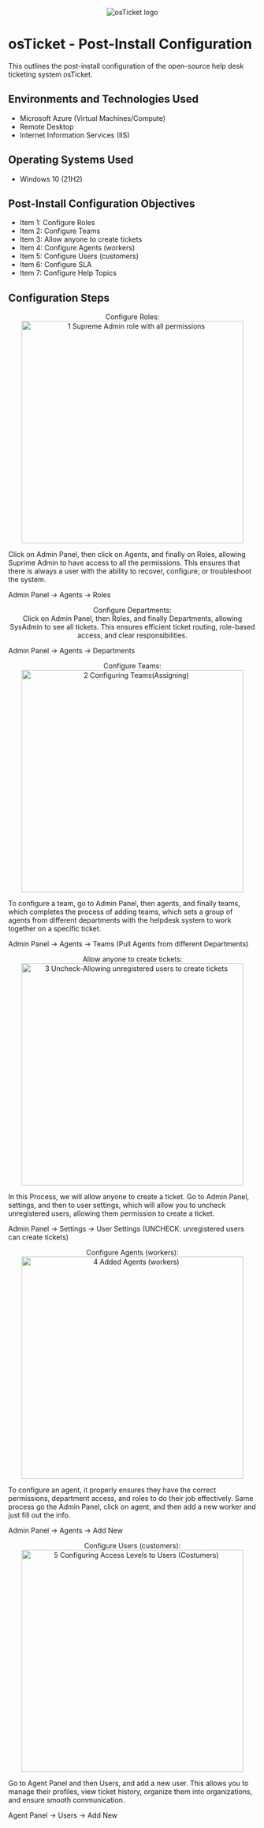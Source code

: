 
<p align="center">
<img src="https://i.imgur.com/Clzj7Xs.png" alt="osTicket logo"/>
</p>

<h1>osTicket - Post-Install Configuration</h1>
This outlines the post-install configuration of the open-source help desk ticketing system osTicket.

<h2>Environments and Technologies Used</h2>

- Microsoft Azure (Virtual Machines/Compute)
- Remote Desktop
- Internet Information Services (IIS)

<h2>Operating Systems Used </h2>

- Windows 10</b> (21H2)

<h2>Post-Install Configuration Objectives</h2>

- Item 1: Configure Roles
- Item 2: Configure Teams
- Item 3: Allow anyone to create tickets
- Item 4: Configure Agents (workers)
- Item 5: Configure Users (customers)
- Item 6: Configure SLA
- Item 7: Configure Help Topics

<h2>Configuration Steps</h2>

<p align="center">
Configure Roles: <br/>
<img width="450" alt="1 Supreme Admin role with all permissions" src="https://github.com/user-attachments/assets/ba124b99-8a47-47ff-ba18-29d1f00c192f" />
</p>
<p> Click on Admin Panel, then click on Agents, and finally on Roles, allowing Suprime Admin to have access to all the permissions. This ensures that there is always a user with the ability to recover, configure, or troubleshoot the system.
<p>Admin Panel -> Agents -> Roles</p>
</p>
<p align="center">
Configure Departments: <br/>
Click on Admin Panel, then Roles, and finally Departments, allowing SysAdmin to see all tickets. This ensures efficient ticket routing, role-based access, and clear responsibilities.
<p>Admin Panel -> Agents -> Departments</p>
</p>
<p align="center">
Configure Teams: <br/>
<img width="450" alt="2 Configuring Teams(Assigning)" src="https://github.com/user-attachments/assets/15467554-d60f-4c78-b9b1-737aaa9c3547" />
</p>
<p>
To configure a team, go to Admin Panel, then agents, and finally teams, which completes the process of adding teams, which sets a group of agents from different departments with the helpdesk system to work together on a specific ticket.
<p>Admin Panel -> Agents -> Teams (Pull Agents from different Departments)</p>
</p>
<p align="center">
Allow anyone to create tickets: <br/>
<img width="450" alt="3 Uncheck-Allowing unregistered users to create tickets" src="https://github.com/user-attachments/assets/e24683ee-106d-4e75-92f1-2f6a483f2104" />
</p>
<p>
In this Process, we will allow anyone to create a ticket. Go to Admin Panel, settings, and then to user settings, which will allow you to uncheck unregistered users, allowing them permission to create a ticket. 
<p>Admin Panel -> Settings -> User Settings (UNCHECK: unregistered users can create tickets)
</p>
<p align="center">
Configure Agents (workers): <br/>
<img width="450" alt="4 Added Agents (workers)" src="https://github.com/user-attachments/assets/0a719ead-c355-4e1f-b7c6-e4794e4bb4df" />
</p>
<p>
To configure an agent, it properly ensures they have the correct permissions, department access, and roles to do their job effectively. Same process go the Admin Panel, click on agent, and then add a new worker and just fill out the info.
<p>Admin Panel -> Agents -> Add New</p>
</p>
<p align="center">
Configure Users (customers): <br/>
<img width="450" alt="5 Configuring Access Levels to Users (Costumers)" src="https://github.com/user-attachments/assets/962ddefa-18f6-4680-920d-65044046c094" />
</p>
<p>
Go to Agent Panel and then Users, and add a new user. This allows you to manage their profiles, view ticket history, organize them into organizations, and ensure smooth communication.
<p>Agent Panel -> Users -> Add New</p>
</p>



</p>

